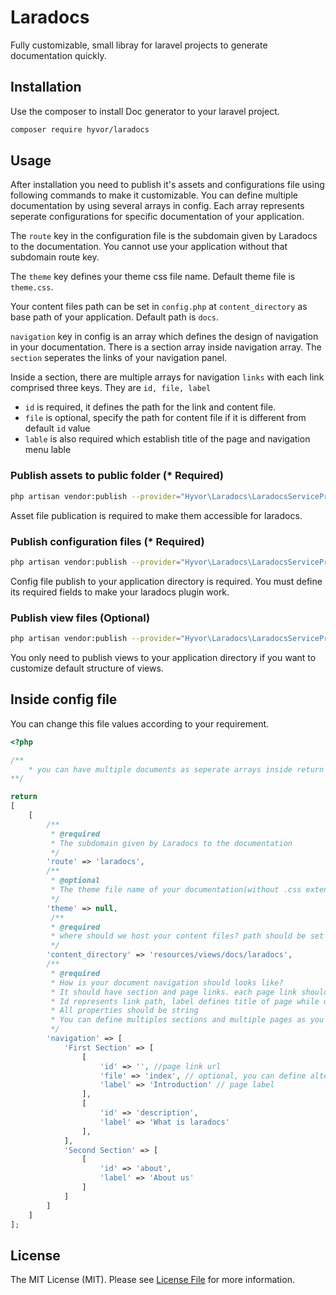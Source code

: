 # Laradocs
Fully customizable, small libray for laravel projects to generate documentation quickly.

## Installation

Use the composer to install Doc generator to your laravel project.

```bash
composer require hyvor/laradocs 
```

## Usage

After installation you need to publish it's assets and configurations file using following commands to make it customizable. You can define multiple documentation by using several arrays in config. Each array represents seperate configurations for specific documentation of your application.

The `route` key in the configuration file is the subdomain given by Laradocs to the documentation. You cannot use your application without that subdomain route key.

The `theme` key defines your theme css file name. Default theme file is `theme.css`.

Your content files path can be set in `config.php` at `content_directory` as base path of your application. Default path is `docs`.

`navigation` key in config is an array which defines the design of navigation in your documentation. There is a section array inside navigation array. The `section` seperates the links of your navigation panel.

Inside a section, there are multiple arrays for navigation `links` with each link comprised three keys. They are `id, file, label`

- `id` is required, it defines the path for the link and content file. 
- `file` is optional, specify the path for content file if it is different from default `id` value
- `lable` is also required which establish title of the page and navigation menu lable

### Publish assets to public folder (* Required)
```bash
php artisan vendor:publish --provider="Hyvor\Laradocs\LaradocsServiceProvider" --tag="assets"
```
Asset file publication is required to make them accessible for laradocs.

### Publish configuration files (* Required)
```bash
php artisan vendor:publish --provider="Hyvor\Laradocs\LaradocsServiceProvider" --tag="config"
```
Config file publish to your application directory is required. You must define its required fields to make your laradocs plugin work.

### Publish view files (Optional)
```bash
php artisan vendor:publish --provider="Hyvor\Laradocs\LaradocsServiceProvider" --tag="views"
```
You only need to publish views to your application directory if you want to customize default structure of views.
## Inside config file
You can change this file values according to your requirement.
```php
<?php

/**
    * you can have multiple documents as seperate arrays inside return array.
**/

return 
[
    [
        /**
         * @required
         * The subdomain given by Laradocs to the documentation
         */
        'route' => 'laradocs',
        /**
         * @optional
         * The theme file name of your documentation(without .css extention)
         */
        'theme' => null,
         /**
         * @required
         * where should we host your content files? path should be set from your application base path.
         */
        'content_directory' => 'resources/views/docs/laradocs',
        /**
         * @required
         * How is your document navigation should looks like?
         * It should have section and page links. each page link should have id,lable properties and file property is optional
         * Id represents link path, label defines title of page while option file field for define custom location for content file of relevant page.
         * All properties should be string
         * You can define multiples sections and multiple pages as you want
         */
        'navigation' => [
            'First Section' => [
                [
                    'id' => '', //page link url
                    'file' => 'index', // optional, you can define alternative file path here
                    'label' => 'Introduction' // page label
                ],
                [
                    'id' => 'description',
                    'label' => 'What is laradocs'
                ],
            ],
            'Second Section' => [
                [
                    'id' => 'about',
                    'label' => 'About us'
                ]
            ]
        ]
    ]
];
```
## License

The MIT License (MIT). Please see [License File](LICENSE) for more information.